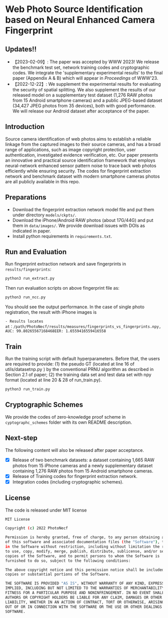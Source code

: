 # Web Photo Source Identification based on Neural Enhanced Camera Fingerprint

## Updates!!
- 【2023-02-09】: The paper was accepted by WWW 2023! We release the benchmark test set, network training codes and cryptographic codes. We integrate the 'supplementary experimental results' to the final paper (Appendix A & B) which will appear in *Proceedings* of WWW'23. 
- 【2022-12-22】: We supplement the experimental results for evaluating the security of spatial splitting. We also supplement the results of our released model on a supplementary test dataset (1,276 RAW photos from 15 Android smartphone cameras) and a public JPEG-based dataset (34,427 JPEG photos from 35 devices), both with good performance. We will release our Android dataset after acceptance of the paper.

## Introduction
Source camera identification of web photos aims to establish a reliable linkage from the captured images to their source cameras, and has a broad range of applications, such as image copyright protection, user authentication, investigated evidence verification, etc. 
Our paper presents an innovative and practical source identification framework that employs neural-network enhanced sensor pattern noise to trace back web photos efficiently while ensuring security. 
The codes for fingerprint extraction network and benchmark dataset with modern smartphone cameras photos are all publicly available in this repo.

## Preparations
* Download the fingerprint extraction network model file and put them under directory `models/ckpts/`.
* Download the iPhone/Android RAW photos (about 17G/44G) and put them in `data/images/`. We provide download issues with DOIs as indicated in paper. 
* Install python requirements in `requirements.txt`.

## Run and Evaluation
Run fingerprint extraction network and save fingerprints in `results/fingerprints`:
```bash
python3 run_extract.py
```

Then run evaluation scripts on above fingerprint file as:
```bash
python3 run_ncc.py
```
You should see the output performance. In the case of single photo registration, the result with iPhone images is
```
- Results locates at：/path/PhotoNecf/results/measures/fingerprints_vs_fingerprints.npy, AUC: 99.80265567168468EER: 1.6559416559416558
```

## Train
Run the training script with default hyperparameters. Before that, the users are required to provide: (1) the pseudo GT (located at line 16 of utils/datasetnp.py ) by the conventional PRNU algorithm as described in Section 2.1 of paper; (2) the training data set and test data set with npy format (located at line 20 & 28 of run_train.py).
```bash
python3 run_train.py
```

## Cryptographic Schemes
We provide the codes of zero-knowledge proof scheme in `cyptographc_schemes` folder with its own README description.

## Next-step
The following content will also be released after paper acceptance.
- [X] Release of two benchmark datasets: a dataset containing 1,665 RAW photos from 15 iPhone cameras and a newly supplementary dataset containing 1,276 RAW photos from 15 Android smartphone cameras.
- [X] Release of Training codes for fingerprint extraction network.
- [X] Integration codes (including cryptographic schemes).

## License
The code is released under MIT license

```bash
MIT License

Copyright (c) 2022 PhotoNecf

Permission is hereby granted, free of charge, to any person obtaining a copy
of this software and associated documentation files (the "Software"), to deal
in the Software without restriction, including without limitation the rights
to use, copy, modify, merge, publish, distribute, sublicense, and/or sell
copies of the Software, and to permit persons to whom the Software is
furnished to do so, subject to the following conditions:

The above copyright notice and this permission notice shall be included in all
copies or substantial portions of the Software.

THE SOFTWARE IS PROVIDED "AS IS", WITHOUT WARRANTY OF ANY KIND, EXPRESS OR
IMPLIED, INCLUDING BUT NOT LIMITED TO THE WARRANTIES OF MERCHANTABILITY,
FITNESS FOR A PARTICULAR PURPOSE AND NONINFRINGEMENT. IN NO EVENT SHALL THE
AUTHORS OR COPYRIGHT HOLDERS BE LIABLE FOR ANY CLAIM, DAMAGES OR OTHER
LIABILITY, WHETHER IN AN ACTION OF CONTRACT, TORT OR OTHERWISE, ARISING FROM,
OUT OF OR IN CONNECTION WITH THE SOFTWARE OR THE USE OR OTHER DEALINGS IN THE
SOFTWARE.
```
